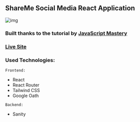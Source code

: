 ## ShareMe Social Media React Application

![img](https://i.imgur.com/ZsfgO7L.jpg)

### Built thanks to the tutorial by [JavaScript Mastery](https://www.youtube.com/watch?v=XxXyfkrP298&list=PL6QREj8te1P6wX9m5KnicnDVEucbOPsqR&index=3&t=141s&ab_channel=JavaScriptMastery)

### [Live Site](https://shareme-react-app.netlify.app/)

### Used Technologies:

`Frontend:`

- React
- React Router
- Tailwind CSS
- Google Oath


`Backend:`
- Sanity
